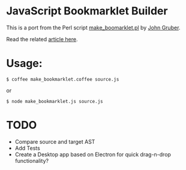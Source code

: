 # JavaScript Bookmarklet Builder

This is a port from the Perl script [make_boomarklet.pl](https://gist.github.com/gruber/8658935) by [John Gruber](https://github.com/gruber).

Read the related [article here](http://daringfireball.net/2007/03/javascript_bookmarklet_builder).

# Usage:

```
$ coffee make_bookmarklet.coffee source.js
```

or

```
$ node make_bookmarklet.js source.js
```

# TODO
* Compare source and target AST
* Add Tests
* Create a Desktop app based on Electron for quick drag-n-drop functionality?
